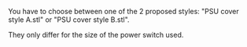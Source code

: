 You have to choose between one of the 2 proposed styles: "PSU cover style A.stl" or "PSU cover style B.stl".

They only differ for the size of the power switch used.
